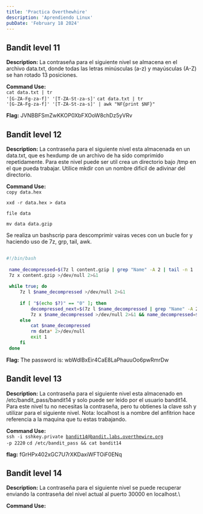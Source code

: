 ```yaml
---
title: 'Practica Overthewhire'
description: 'Aprendiendo Linux'
pubDate: 'February 18 2024'
---
```


## Bandit level 11
__Description:__
La contraseña para el siguiente nivel se almacena en el archivo data.txt, donde todas las letras minúsculas (a-z) y mayúsculas (A-Z) se han rotado 13 posiciones.

__Command Use:__<br>
<code>cat data.txt | tr '[G-ZA-Fg-za-f]' '[T-ZA-St-za-s]'</code>
<code>cat data.txt | tr '[G-ZA-Fg-za-f]' '[T-ZA-St-za-s]' | awk "NF{print $NF}"</code>

__Flag:__ JVNBBFSmZwKKOP0XbFXOoW8chDz5yVRv

## Bandit level 12
__Description:__
La contraseña para el siguiente nivel esta almacenada en un data.txt, que es hexdump de un archivo de ha sido comprimido repetidamente.
Para este nivel puede ser util crea un directorio bajo /tmp en el que pueda trabajar. Utilice mkdir con un nombre dificil de adivinar del directorio.

__Command Use:__<br>
<code>copy data.hex  </code>

<code>xxd -r data.hex > data</code>

<code>file data </code>

<code>mv data data.gzip</code><br>

Se realiza un bashscrip para descomprimir vairas veces con un bucle for y haciendo uso de 7z, grp, tail, awk.

```bash
 
#!/bin/bash
 
 name_decompressed=$(7z l content.gzip | grep "Name" -A 2 | tail -n 1 | awk 'NF{print $NF}')
 7z x content.gzip >/dev/null 2>&1
 
 while true; do
     7z l $name_decompressed >/dev/null 2>&1
 
     if [ "$(echo $?)" == "0" ]; then
         decompressed_next=$(7z l $name_decompressed | grep "Name" -A 2 | tail -n 1 | awk 'NF{print $NF}')
         7z x $name_decompressed >/dev/null 2>&1 && name_decompressed=$decompressed_next
     else
         cat $name_decompressed
         rm data* 2>/dev/null
         exit 1
     fi
 done
```

__Flag:__ The password is: wbWdlBxEir4CaE8LaPhauuOo6pwRmrDw 

## Bandit level 13
__Description:__
La contraseña para el siguiente nivel esta almacenado en /etc/bandit_pass/bandit14 y solo puede ser leido por el usuario bandit14. Para este nivel tu no necesitas la contraseña, pero tu obtienes la clave ssh y utilizar para el siguiente nivel.
Nota: localhost is a nombre del anfitrion hace referencia a la maquina que tu estas trabajando.

__Command Use:__<br>
<code>ssh -i sshkey.private bandit14@bandit.labs.overthewire.org -p 2220</code>
<code>cd /etc/bandit_pass && cat bandit14 </code>

__flag:__ fGrHPx402xGC7U7rXKDaxiWFTOiF0ENq

## Bandit level 14
__Description:__
La contraseña para el siguiente nivel se puede recuperar enviando la contraseña del nivel actual al puerto 30000 en localhost.\

__Command Use:__<br>
<code>  </code>
